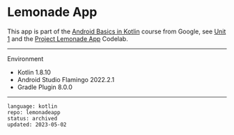 # Lemonade App

This app is part of the [Android Basics in Kotlin] course from Google, see [Unit 1] and the [Project Lemonade App] Codelab.

[Android Basics in Kotlin]: https://developer.android.com/courses/android-basics-kotlin/course
[Unit 1]: https://developer.android.com/courses/android-basics-kotlin/unit-1
[Project Lemonade App]: https://developer.android.com/codelabs/basic-android-kotlin-training-project-lemonade

---

Environment

- Kotlin 1.8.10
- Android Studio Flamingo 2022.2.1
- Gradle Plugin 8.0.0

---

```
language: kotlin
repo: lemonadeapp
status: archived
updated: 2023-05-02
```
